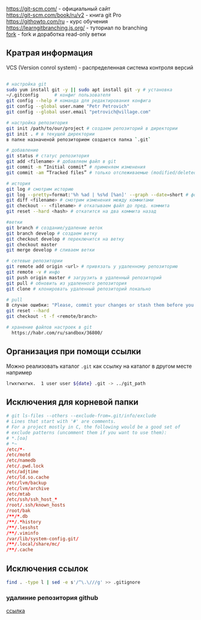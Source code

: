 https://git-scm.com/ - официальный сайт  
https://git-scm.com/book/ru/v2 - книга git Pro  
https://githowto.com/ru - курс обучения  
https://learngitbranching.js.org/ - туториал по branching  
[fork](https://git-scm.com/book/ru/v2/GitHub-%D0%92%D0%BD%D0%B5%D1%81%D0%B5%D0%BD%D0%B8%D0%B5-%D1%81%D0%BE%D0%B1%D1%81%D1%82%D0%B2%D0%B5%D0%BD%D0%BD%D0%BE%D0%B3%D0%BE-%D0%B2%D0%BA%D0%BB%D0%B0%D0%B4%D0%B0-%D0%B2-%D0%BF%D1%80%D0%BE%D0%B5%D0%BA%D1%82%D1%8B) - fork и доработка read-only ветки    
  
## Кратрая информация
  
VCS (Version conrol system) - распределенная система контроля версий  
```sh
  
# настройка git  
sudo yum install git -y || sudo apt install git -y # установка  
~/.gitconfig      # конфиг пользователя  
git config --help # команда для редактирования конфига  
git config --global user.name "Petr Petrovich"
git config --global user.email "petrovich@village.com"

# настройка репозитория  
git init /path/to/our/project # создаем репозиторий в директории
git init . # в текущей директории
в папке назначеной репозиторием cоздается папка `.git`

# добавление
git status # статус репозитория
git add <filename> # добавляем файл в git
git commit -m “Initial commit” # применяем изменения
git commit -am “Tracked files” # только отслеживаемые (modified/deleted)

# история
git log # смотрим историю
git log --pretty=format:'%h %ad | %s%d [%an]' --graph --date=short # формат
git diff <filename> # смотрим изменения между коммитами
git checkout -- <filename> # откатываем файл до пред. коммита
git reset --hard <hash> # откатится на два коммита назад

#ветки
git branch # создание/удаление веток
git branch develop # создаем ветку
git checkout develop # переключится на ветку
git checkout master
git merge develop # сливаем ветки

# сетевые репозитории
git remote add origin <url> # привязать у удаленному репозиторию
git remote -v # инфо
git push origin master # загрузить в удаленный репозиторий
git pull # обновить из удаленного репозитория
git clone # клонировать удаленный репозиторий локально

# pull
В случае ошибки: "Please, commit your changes or stash them before you can merge."
git reset --hard
git checkout -t -f <remote/branch>

# хранение файлов настроек в git
  https://habr.com/ru/sandbox/36800/
```

## Организация при помощи ссылки

Можно реализовать каталог `.git` как ссылку на каталог в другом месте например
```sh
lrwxrwxrwx.  1 user user ${date} .git -> ../git_path
```

## Исключения для корневой папки

```conf
# git ls-files --others --exclude-from=.git/info/exclude
# Lines that start with '#' are comments.
# For a project mostly in C, the following would be a good set of
# exclude patterns (uncomment them if you want to use them):
# *.[oa]
# *~
/etc/*-
/etc/motd
/etc/namedb
/etc/.pwd.lock
/etc/adjtime
/etc/ld.so.cache
/etc/lvm/backup
/etc/lvm/archive
/etc/mtab
/etc/ssh/ssh_host_*
/root/.ssh/known_hosts
/root/bak
/**/*.db
/**/.*history
/**/.lesshst
/**/.viminfo
/var/lib/system-config.git/
/**/.local/share/mc/
/**/.cache
```

## Исключения ссылок

```sh
find . -type l | sed -e s'/^\.\///g' >> .gitignore
```


### удалиние репозитория github
[ссылка](https://stackoverflow.com/questions/19319516/how-to-delete-a-github-repo-using-the-api)  
